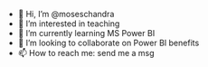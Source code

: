 - 👋 Hi, I’m @moseschandra
- 👀 I’m interested in teaching
- 🌱 I’m currently learning MS Power BI
- 💞️ I’m looking to collaborate on Power BI benefits
- 📫 How to reach me: send me a msg

<!---
moseschandra/moseschandra is a ✨ special ✨ repository because its `README.md` (this file) appears on your GitHub profile.
You can click the Preview link to take a look at your changes.
--->
